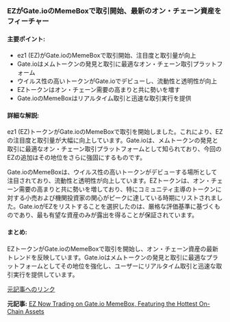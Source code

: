 ### EZがGate.ioのMemeBoxで取引開始、最新のオン・チェーン資産をフィーチャー

#### 主要ポイント:
- ez1 (EZ)がGate.ioのMemeBoxで取引開始、注目度と取引量が向上
- Gate.ioはメムトークンの発見と取引に最適なオン・チェーン取引プラットフォーム
- ウイルス性の高いトークンがGate.ioでデビューし、流動性と透明性が向上
- EZトークンはオン・チェーン需要の高まりと共に勢いを増す
- Gate.ioのMemeBoxはリアルタイム取引と迅速な取引実行を提供

#### 詳細な解説:
ez1 (EZ)トークンがGate.ioのMemeBoxで取引を開始しました。これにより、EZの注目度と取引量が大幅に向上しています。Gate.ioは、メムトークンの発見と取引に最適なオン・チェーン取引プラットフォームとして知られており、今回のEZの追加はその地位をさらに強固にするものです。

Gate.ioのMemeBoxは、ウイルス性の高いトークンがデビューする場所として注目されており、流動性と透明性が向上しています。EZトークンは、オン・チェーン需要の高まりと共に勢いを増しており、特にコミュニティ主導のトークンに対する小売および機関投資家の関心がピークに達している時期にリストされました。Gate.ioがEZをリストすることを選択したのは、厳格な評価基準に基づくものであり、最も有望な資産のみが露出を得ることが保証されています。

#### まとめ:
EZトークンがGate.ioのMemeBoxで取引を開始し、オン・チェーン資産の最新トレンドを反映しています。Gate.ioはメムトークンの発見と取引に最適なプラットフォームとしてその地位を強化し、ユーザーにリアルタイム取引と迅速な取引実行を提供しています。

[元記事へのリンク](https://gate.io/article/ez-now-trading-on-gate-io-memebox-featuring-the-hottest-on-chain-assets)

**元記事:** [EZ Now Trading on Gate.io MemeBox, Featuring the Hottest On-Chain Assets](https://coinfomania.com/ez-now-trading-on-gate-io-memebox-featuring-the-hottest-on-chain-assets/)